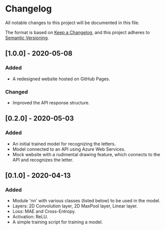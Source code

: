 # Changelog
All notable changes to this project will be documented in this file.

The format is based on [Keep a Changelog](https://keepachangelog.com/en/1.0.0/),
and this project adheres to [Semantic Versioning](https://semver.org/spec/v2.0.0.html).

## [1.0.0] - 2020-05-08

### Added
- A redesigned website hosted on GitHub Pages.

### Changed
- Improved the API response structure.

## [0.2.0] - 2020-05-03
### Added
- An initial trained model for recognizing the letters.
- Model connected to an API using Azure Web Services.
- Mock website with a rudimental drawing feature, which connects to the API and recognizes the letter.
## [0.1.0] - 2020-04-13
### Added
- Module 'nn' with various classes (listed below) to be used in the model.
- Layers: 2D Convolution layer, 2D MaxPool layer, Linear layer.
- Loss: MAE and Cross-Entropy.
- Activation: ReLU.
- A simple training script for training a model.